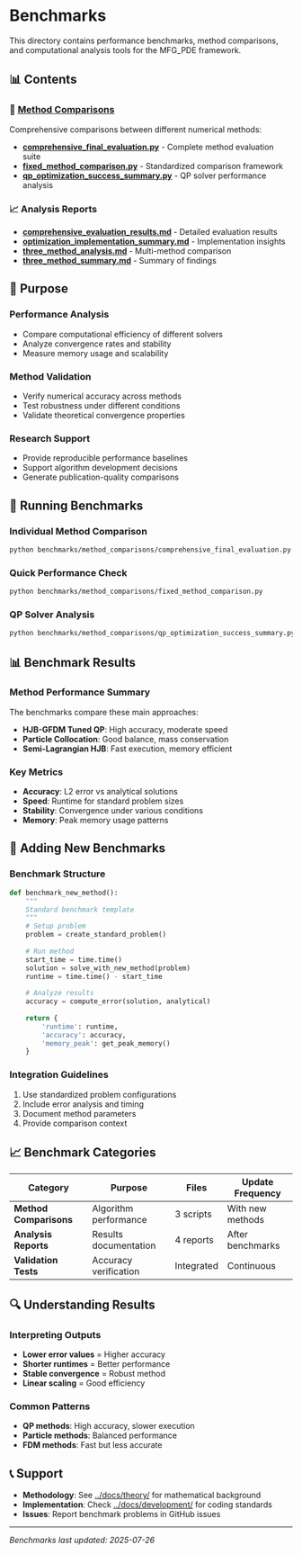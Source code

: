 # Benchmarks

This directory contains performance benchmarks, method comparisons, and computational analysis tools for the MFG_PDE framework.

## 📊 Contents

### 🔬 [Method Comparisons](method_comparisons/)
Comprehensive comparisons between different numerical methods:

- **[comprehensive_final_evaluation.py](method_comparisons/comprehensive_final_evaluation.py)** - Complete method evaluation suite
- **[fixed_method_comparison.py](method_comparisons/fixed_method_comparison.py)** - Standardized comparison framework
- **[qp_optimization_success_summary.py](method_comparisons/qp_optimization_success_summary.py)** - QP solver performance analysis

### 📈 Analysis Reports
- **[comprehensive_evaluation_results.md](method_comparisons/comprehensive_evaluation_results.md)** - Detailed evaluation results
- **[optimization_implementation_summary.md](method_comparisons/optimization_implementation_summary.md)** - Implementation insights
- **[three_method_analysis.md](method_comparisons/three_method_analysis.md)** - Multi-method comparison
- **[three_method_summary.md](method_comparisons/three_method_summary.md)** - Summary of findings

## 🎯 Purpose

### **Performance Analysis**
- Compare computational efficiency of different solvers
- Analyze convergence rates and stability
- Measure memory usage and scalability

### **Method Validation**
- Verify numerical accuracy across methods
- Test robustness under different conditions
- Validate theoretical convergence properties

### **Research Support**
- Provide reproducible performance baselines
- Support algorithm development decisions
- Generate publication-quality comparisons

## 🚀 Running Benchmarks

### Individual Method Comparison
```bash
python benchmarks/method_comparisons/comprehensive_final_evaluation.py
```

### Quick Performance Check
```bash
python benchmarks/method_comparisons/fixed_method_comparison.py
```

### QP Solver Analysis
```bash
python benchmarks/method_comparisons/qp_optimization_success_summary.py
```

## 📊 Benchmark Results

### Method Performance Summary
The benchmarks compare these main approaches:
- **HJB-GFDM Tuned QP**: High accuracy, moderate speed
- **Particle Collocation**: Good balance, mass conservation
- **Semi-Lagrangian HJB**: Fast execution, memory efficient

### Key Metrics
- **Accuracy**: L2 error vs analytical solutions
- **Speed**: Runtime for standard problem sizes
- **Stability**: Convergence under various conditions
- **Memory**: Peak memory usage patterns

## 🔧 Adding New Benchmarks

### Benchmark Structure
```python
def benchmark_new_method():
    """
    Standard benchmark template
    """
    # Setup problem
    problem = create_standard_problem()
    
    # Run method
    start_time = time.time()
    solution = solve_with_new_method(problem)
    runtime = time.time() - start_time
    
    # Analyze results
    accuracy = compute_error(solution, analytical)
    
    return {
        'runtime': runtime,
        'accuracy': accuracy,
        'memory_peak': get_peak_memory()
    }
```

### Integration Guidelines
1. Use standardized problem configurations
2. Include error analysis and timing
3. Document method parameters
4. Provide comparison context

## 📈 Benchmark Categories

| Category | Purpose | Files | Update Frequency |
|----------|---------|-------|------------------|
| **Method Comparisons** | Algorithm performance | 3 scripts | With new methods |
| **Analysis Reports** | Results documentation | 4 reports | After benchmarks |
| **Validation Tests** | Accuracy verification | Integrated | Continuous |

## 🔍 Understanding Results

### Interpreting Outputs
- **Lower error values** = Higher accuracy
- **Shorter runtimes** = Better performance  
- **Stable convergence** = Robust method
- **Linear scaling** = Good efficiency

### Common Patterns
- **QP methods**: High accuracy, slower execution
- **Particle methods**: Balanced performance
- **FDM methods**: Fast but less accurate

## 📞 Support

- **Methodology**: See [../docs/theory/](../docs/theory/) for mathematical background
- **Implementation**: Check [../docs/development/](../docs/development/) for coding standards
- **Issues**: Report benchmark problems in GitHub issues

---

*Benchmarks last updated: 2025-07-26*